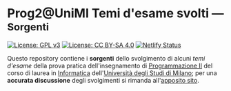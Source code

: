 # Prog2@UniMI Temi d'esame svolti — <span style="font-size:smaller">Sorgenti</span>


[![License: GPL v3](https://img.shields.io/badge/License-GPL%20v3-blue.svg)](http://www.gnu.org/licenses/gpl-3.0)
[![License: CC BY-SA 4.0](https://img.shields.io/badge/License-CC%20BY--SA%204.0-blue.svg)](http://creativecommons.org/licenses/by-sa/4.0/)
[![Netlify Status](https://api.netlify.com/api/v1/badges/513ae578-1d90-42f7-a941-d04f456c8881/deploy-status)](https://app.netlify.com/sites/prog2unimi-temi-svolti/deploys)

Questo repository contiene i **sorgenti** dello svolgimento di alcuni *temi
d'esame* della prova pratica dell'insegnamento di [Programmazione
II](https://prog2.di.unimi.it/) del corso di laurea in
[Informatica](https://informatica.cdl.unimi.it/it) dell'[Università degli Studi
di Milano](http://www.unimi.it/); per una **accurata discussione** degli svolgimenti si rimanda all'[apposito sito](https://prog2unimi-temi-svolti.netlify.app/).